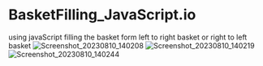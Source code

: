 # BasketFilling_JavaScript.io
using javaScript filling the basket form left to right basket or right to left basket
![Screenshot_20230810_140208](https://github.com/itspankaj143/BasketFilling_JavaScript.io/assets/124787647/a40fcc56-37f1-45ce-9eb8-f1f12bf0f1a0)
![Screenshot_20230810_140219](https://github.com/itspankaj143/BasketFilling_JavaScript.io/assets/124787647/cc880a33-947d-4efe-9100-98075b4c9e79)
![Screenshot_20230810_140244](https://github.com/itspankaj143/BasketFilling_JavaScript.io/assets/124787647/7e83c87b-399a-477f-9ae8-861e465b8535)
